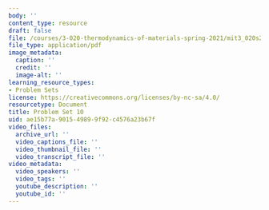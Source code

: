 ```yaml
---
body: ''
content_type: resource
draft: false
file: /courses/3-020-thermodynamics-of-materials-spring-2021/mit3_020s21_pset10.pdf
file_type: application/pdf
image_metadata:
  caption: ''
  credit: ''
  image-alt: ''
learning_resource_types:
- Problem Sets
license: https://creativecommons.org/licenses/by-nc-sa/4.0/
resourcetype: Document
title: Problem Set 10
uid: ae15b77a-9015-4989-9f92-c4576a23b67f
video_files:
  archive_url: ''
  video_captions_file: ''
  video_thumbnail_file: ''
  video_transcript_file: ''
video_metadata:
  video_speakers: ''
  video_tags: ''
  youtube_description: ''
  youtube_id: ''
---
```

